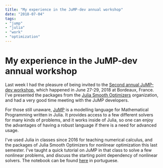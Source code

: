 ```yaml
---
title: "My experience in the JuMP-dev annual workshop"
date: "2018-07-04"
tags:
- "jump"
- "julia"
- "work"
- "optimization"
---
```


# My experience in the JuMP-dev annual workshop


Last week I had the pleasure of being invited to the [Second annual JuMP-dev
workshop](http://www.juliaopt.org/meetings/bordeaux2018/), which happened in June 27-29,
2018 at Bordeaux, France.
I've presented the packages from the [Julia Smooth
Optimizers](https://JuliaSmoothOptimizers.github.io) organization, and had a very good
time meeting with the JuMP developers.

For those still unaware, [JuMP](https://github.com/JuliaOpt/JuMP.jl) is a modelling
language for Mathematical Programming written in Julia. It provides access to a few
different solvers for many kinds of problems, and it works inside of Julia, so one can
enjoy the advantages of having a robust language if there is a need for advanced usage.

I've used Julia in classes since 2016 for teaching numerical calculus, and the packages
of Julia Smooth Optimizers for nonlinear optimization this last semester.
I've taught a quick tutorial on JuMP in that class to solve a few nonlinear problems,
and discuss the starting point dependency of nonlinear solvers.
The notebook can be found [here](https://abelsiqueira.github.io/cm106-2018s1/) in
portuguese.
